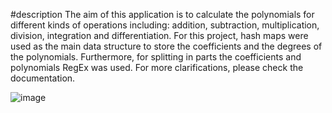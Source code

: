 #description 
The aim of this application is to calculate the polynomials for different kinds of operations including: addition, subtraction, multiplication, division, integration and differentiation. 
For this project, hash maps were used as the main data structure to store the coefficients and the degrees of the polynomials. Furthermore, for splitting in parts the coefficients and polynomials RegEx was used.
For more clarifications, please check the documentation.


![image](https://github.com/user-attachments/assets/17d1dee3-d630-4f06-8efe-4ff9ee6421f3)

